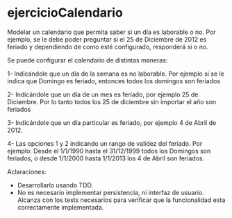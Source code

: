 # ejercicioCalendario

Modelar un calendario que permita saber si un día es laborable o no. 
Por ejemplo, se le debe poder preguntar si el 25 de Diciembre de 2012 es feriado 
y dependiendo de como esté configurado, responderá si o no.

Se puede configurar el calendario de distintas maneras:


1- Indicándole que un día de la semana es no laborable. Por ejemplo si se le indica que Domingo es feriado, entonces todos los domingos son feriados


2- Indicándole que un día de un mes es feriado, por ejemplo 25 de Diciembre. Por lo tanto todos los 25 de diciembre sin importar el año son feriados


3- Indicándole que un día particular es feriado, por ejemplo 4 de Abril de 2012.


4- Las opciones 1 y 2 indicando un rango de validez del feriado. Por ejemplo: Desde el 1/1/1990 hasta el 31/12/1999 todos los Domingos son feriados, o desde 1/1/2000 hasta 1/1/2013 los 4 de Abril son feriados.

Aclaraciones:
* Desarrollarlo usando TDD.
* No es necesario implementar persistencia, ni interfaz de usuario. Alcanza con los tests necesarios para verificar que la funcionalidad esta correctamente implementada.
